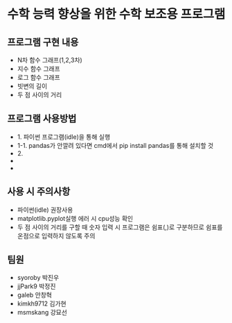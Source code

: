 <html> 
    <body>
        <h1>수학 능력 향상을 위한 수학 보조용 프로그램</h1>
        <h2>프로그램 구현 내용</h2>
		<ul>
		<li>N차 함수 그래프(1,2,3차)</li>
		<li>지수 함수 그래프</li>
		<li>로그 함수 그래프</li>
		<li>빗변의 길이</li>
		<li>두 점 사이의 거리</li>
		</ul>
		<h2>프로그램 사용방법</h2>
        <ul>
		<li>1. 파이썬 프로그램(idle)을 통해 실행</li>
		<li>1-1. pandas가 안깔려 있다면 cmd에서 pip install pandas를 통해 설치할 것</li>
		<li>2. </li>
		<li></li>
		<li></li>
		</ul>
		<h2>사용 시 주의사항</h2>
        <ul>
		<li>파이썬(idle) 권장사용</li>
		<li>matplotlib.pyplot실행 에러 시 cpu성능 확인</li>
		<li>두 점 사이의 거리를 구할 때 숫자 입력 시 프로그램은 쉼표(,)로 구분하므로 
		쉼표를 온점으로 입력하지 않도록 주의</li>
		</ul>
		<h2>팀원</h2>
        <ul>
		<li>syoroby 박진우</li>
		<li>jjPark9 박정진</li>
		<li>galeb 안창혁</li>
		<li>kimkh9712 김가현</li>
		<li>msmskang 강묘선</li>
		</ul>
    </body>
</html>

